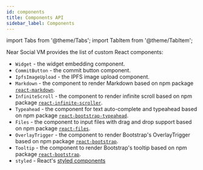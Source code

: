 ```yaml
---
id: components
title: Components API
sidebar_label: Components
---
```

import Tabs from '@theme/Tabs';
import TabItem from '@theme/TabItem';

Near Social VM provides the list of custom React components:
- `Widget` - the widget embedding component.
- `CommitButton` - the commit button component.
- `IpfsImageUpload` - the IPFS image upload component.
- `Markdown` - the component to render Markdown based on npm package [`react-markdown`](https://www.npmjs.com/package/react-markdown).
- `InfiniteScroll` - the component to render infinite scroll based on npm package [`react-infinite-scroller`](https://www.npmjs.com/package/react-infinite-scroller).
- `Typeahead` - the component for text auto-complete and typeahead based on npm package [`react-bootstrap-typeahead`](https://www.npmjs.com/package/react-bootstrap-typeahead).
- `Files` - the component to input files with drag and drop support based on npm package [`react-files`](https://www.npmjs.com/package/react-files).
- `OverlayTrigger` - the component to render Bootstrap's OverlayTrigger based on npm package [`react-bootstrap`](https://www.npmjs.com/package/react-bootstrap).
- `Tooltip` - the component to render Bootstrap's tooltip based on npm package [`react-bootstrap`](https://www.npmjs.com/package/react-bootstrap).
- `styled` - React's [styled components](https://styled-components.com/)
